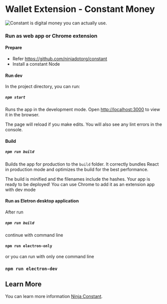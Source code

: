 # Wallet Extension - Constant Money

![Constant is digital money you can actually use.
](https://constant.money/static/images/block5.webp)

### Run as web app or Chrome extension
#### Prepare
-   Refer https://github.com/ninjadotorg/constant
-   Install a constant Node
#### Run dev
In the project directory, you can run:

##### `npm start`

Runs the app in the development mode.
Open [http://localhost:3000](http://localhost:3000) to view it in the browser.

The page will reload if you make edits.
You will also see any lint errors in the console.
#### Build
##### `npm run build`

Builds the app for production to the `build` folder.
It correctly bundles React in production mode and optimizes the build for the best performance.

The build is minified and the filenames include the hashes.
Your app is ready to be deployed!
You can use Chrome to add it as an extension app with dev mode

#### Run as Eletron desktop application
After run
##### `npm run build`
continue with command line
#### `npm run electron-only`
or you can run with only one command line
### `npm run electron-dev`

## Learn More

You can learn more information [Ninja Constant](https://constant.money/).
